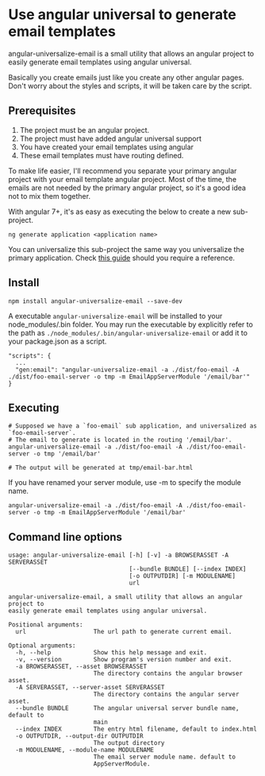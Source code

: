 Use angular universal to generate email templates
=================================================

angular-universalize-email is a small utility that allows an angular project to easily generate email templates using angular universal.

Basically you create emails just like you create any other angular pages. Don't worry about the styles and scripts, it will be taken care
by the script.

Prerequisites
-------------

1. The project must be an angular project.
2. The project must have added angular universal support
3. You have created your email templates using angular
4. These email templates must have routing defined.

To make life easier, I'll recommend you separate your primary angular project with your email template angular project. Most of the time,
the emails are not needed by the primary angular project, so it's a good idea not to mix them together.

With angular 7+, it's as easy as executing the below to create a new sub-project.

    ng generate application <application name>

You can universalize this sub-project the same way you universalize the primary application. Check
[this guide](https://medium.com/@sohoffice/angular-universal-an-adventure-9d969d401072) should you require a reference.

Install
-------

    npm install angular-universalize-email --save-dev

A executable `angular-universalize-email` will be installed to your node_modules/.bin folder.
You may run the executable by explicitly refer to the path as `./node_modules/.bin/angular-universalize-email` or add it to your package.json as a script.

    "scripts": {
      ...
      "gen:email": "angular-universalize-email -a ./dist/foo-email -A ./dist/foo-email-server -o tmp -m EmailAppServerModule '/email/bar'"
    }

Executing
---------

    # Supposed we have a `foo-email` sub application, and universalized as `foo-email-server`.
    # The email to generate is located in the routing '/email/bar'.
    angular-universalize-email -a ./dist/foo-email -A ./dist/foo-email-server -o tmp '/email/bar'

    # The output will be generated at tmp/email-bar.html

If you have renamed your server module, use -m to specify the module name.

    angular-universalize-email -a ./dist/foo-email -A ./dist/foo-email-server -o tmp -m EmailAppServerModule '/email/bar'

Command line options
--------------------

```
usage: angular-universalize-email [-h] [-v] -a BROWSERASSET -A SERVERASSET
                                  [--bundle BUNDLE] [--index INDEX]
                                  [-o OUTPUTDIR] [-m MODULENAME]
                                  url

angular-universalize-email, a small utility that allows an angular project to
easily generate email templates using angular universal.

Positional arguments:
  url                   The url path to generate current email.

Optional arguments:
  -h, --help            Show this help message and exit.
  -v, --version         Show program's version number and exit.
  -a BROWSERASSET, --asset BROWSERASSET
                        The directory contains the angular browser asset.
  -A SERVERASSET, --server-asset SERVERASSET
                        The directory contains the angular server asset.
  --bundle BUNDLE       The angular universal server bundle name, default to
                        main
  --index INDEX         The entry html filename, default to index.html
  -o OUTPUTDIR, --output-dir OUTPUTDIR
                        The output directory
  -m MODULENAME, --module-name MODULENAME
                        The email server module name. default to
                        AppServerModule.
```